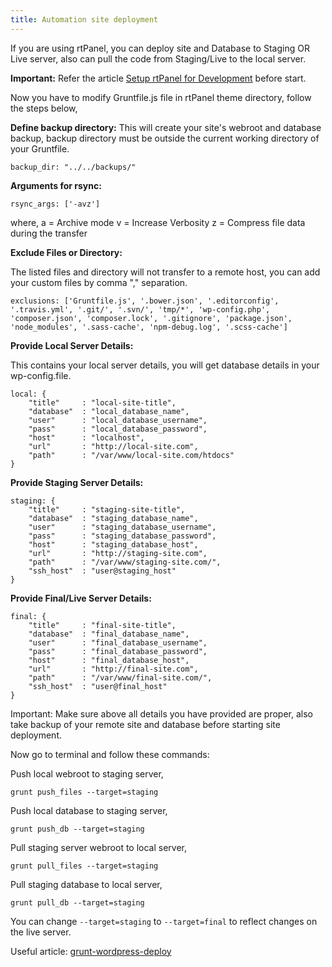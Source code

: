 ```yaml
---
title: Automation site deployment
---
```


If you are using rtPanel, you can deploy site and Database to Staging OR Live server, also can pull the code from Staging/Live to the local server.


**Important:** Refer the article [Setup rtPanel for Development](http://docs.rtcamp.com/rtpanel/developer/setup-rtpanel-development/) before start.


Now you have to modify Gruntfile.js file in rtPanel theme directory, follow the steps below,

**Define backup directory:**
This will create your site's webroot and database backup, backup directory must be outside the current working directory of your Gruntfile.

    
    backup_dir: "../../backups/"


**Arguments for rsync:**

    
    rsync_args: ['-avz']


where,
a = Archive mode
v = Increase Verbosity
z = Compress file data during the transfer

**Exclude Files or Directory:**

The listed files and directory will not transfer to a remote host, you can add your custom files by comma "," separation.

    
    exclusions: ['Gruntfile.js', '.bower.json', '.editorconfig', '.travis.yml', '.git/', '.svn/', 'tmp/*', 'wp-config.php', 'composer.json', 'composer.lock', '.gitignore', 'package.json', 'node_modules', '.sass-cache', 'npm-debug.log', '.scss-cache']


**Provide Local Server Details:**

This contains your local server details, you will get database details in your wp-config.file.

    
    local: {
    	"title"		: "local-site-title",
    	"database"	: "local_database_name",
    	"user"		: "local_database_username",
    	"pass"		: "local_database_password",
    	"host"		: "localhost",
    	"url"		: "http://local-site.com",
    	"path"		: "/var/www/local-site.com/htdocs"
    }


**Provide Staging Server Details:**

    
    staging: {
    	"title"		: "staging-site-title",
    	"database"	: "staging_database_name",
    	"user"		: "staging_database_username",
    	"pass"		: "staging_database_password",
    	"host"		: "staging_database_host",
    	"url"		: "http://staging-site.com",
    	"path"		: "/var/www/staging-site.com/",
    	"ssh_host"	: "user@staging_host"
    }


**Provide Final/Live Server Details:**

    
    final: {
    	"title"		: "final-site-title",
    	"database"	: "final_database_name",
    	"user"		: "final_database_username",
    	"pass"		: "final_database_password",
    	"host"		: "final_database_host",
    	"url"		: "http://final-site.com",
    	"path"		: "/var/www/final-site.com/",
    	"ssh_host"	: "user@final_host"
    }




Important: Make sure above all details you have provided are proper, also take backup of your remote site and database before starting site deployment.


Now go to terminal and follow these commands:

Push local webroot to staging server,

    
    grunt push_files --target=staging


Push local database to staging server,

    
    grunt push_db --target=staging


Pull staging server webroot to local server,

    
    grunt pull_files --target=staging


Pull staging database to local server,

    
    grunt pull_db --target=staging



You can change `--target=staging` to `--target=final` to reflect changes on the live server.

Useful article: [grunt-wordpress-deploy](https://npmjs.org/package/grunt-wordpress-deploy)
